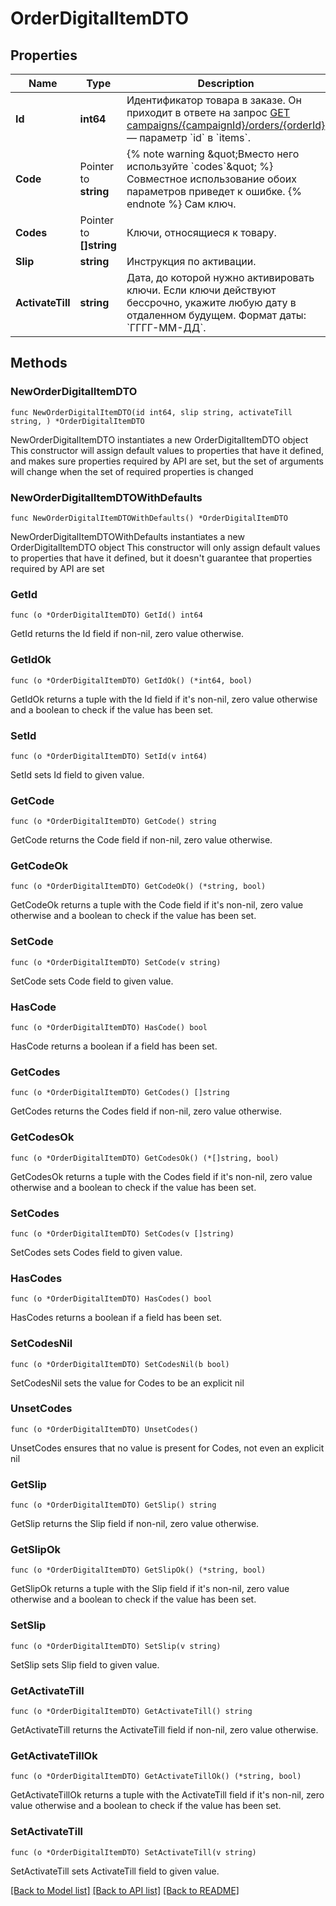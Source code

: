 # OrderDigitalItemDTO

## Properties

Name | Type | Description | Notes
------------ | ------------- | ------------- | -------------
**Id** | **int64** | Идентификатор товара в заказе.  Он приходит в ответе на запрос [GET campaigns/{campaignId}/orders/{orderId}](../../reference/orders/getOrder.md) — параметр &#x60;id&#x60; в &#x60;items&#x60;.  | 
**Code** | Pointer to **string** | {% note warning \&quot;Вместо него используйте &#x60;codes&#x60;\&quot; %}  Совместное использование обоих параметров приведет к ошибке.  {% endnote %}  Сам ключ.  | [optional] 
**Codes** | Pointer to **[]string** | Ключи, относящиеся к товару. | [optional] 
**Slip** | **string** | Инструкция по активации. | 
**ActivateTill** | **string** | Дата, до которой нужно активировать ключи. Если ключи действуют бессрочно, укажите любую дату в отдаленном будущем.  Формат даты: &#x60;ГГГГ-ММ-ДД&#x60;.  | 

## Methods

### NewOrderDigitalItemDTO

`func NewOrderDigitalItemDTO(id int64, slip string, activateTill string, ) *OrderDigitalItemDTO`

NewOrderDigitalItemDTO instantiates a new OrderDigitalItemDTO object
This constructor will assign default values to properties that have it defined,
and makes sure properties required by API are set, but the set of arguments
will change when the set of required properties is changed

### NewOrderDigitalItemDTOWithDefaults

`func NewOrderDigitalItemDTOWithDefaults() *OrderDigitalItemDTO`

NewOrderDigitalItemDTOWithDefaults instantiates a new OrderDigitalItemDTO object
This constructor will only assign default values to properties that have it defined,
but it doesn't guarantee that properties required by API are set

### GetId

`func (o *OrderDigitalItemDTO) GetId() int64`

GetId returns the Id field if non-nil, zero value otherwise.

### GetIdOk

`func (o *OrderDigitalItemDTO) GetIdOk() (*int64, bool)`

GetIdOk returns a tuple with the Id field if it's non-nil, zero value otherwise
and a boolean to check if the value has been set.

### SetId

`func (o *OrderDigitalItemDTO) SetId(v int64)`

SetId sets Id field to given value.


### GetCode

`func (o *OrderDigitalItemDTO) GetCode() string`

GetCode returns the Code field if non-nil, zero value otherwise.

### GetCodeOk

`func (o *OrderDigitalItemDTO) GetCodeOk() (*string, bool)`

GetCodeOk returns a tuple with the Code field if it's non-nil, zero value otherwise
and a boolean to check if the value has been set.

### SetCode

`func (o *OrderDigitalItemDTO) SetCode(v string)`

SetCode sets Code field to given value.

### HasCode

`func (o *OrderDigitalItemDTO) HasCode() bool`

HasCode returns a boolean if a field has been set.

### GetCodes

`func (o *OrderDigitalItemDTO) GetCodes() []string`

GetCodes returns the Codes field if non-nil, zero value otherwise.

### GetCodesOk

`func (o *OrderDigitalItemDTO) GetCodesOk() (*[]string, bool)`

GetCodesOk returns a tuple with the Codes field if it's non-nil, zero value otherwise
and a boolean to check if the value has been set.

### SetCodes

`func (o *OrderDigitalItemDTO) SetCodes(v []string)`

SetCodes sets Codes field to given value.

### HasCodes

`func (o *OrderDigitalItemDTO) HasCodes() bool`

HasCodes returns a boolean if a field has been set.

### SetCodesNil

`func (o *OrderDigitalItemDTO) SetCodesNil(b bool)`

 SetCodesNil sets the value for Codes to be an explicit nil

### UnsetCodes
`func (o *OrderDigitalItemDTO) UnsetCodes()`

UnsetCodes ensures that no value is present for Codes, not even an explicit nil
### GetSlip

`func (o *OrderDigitalItemDTO) GetSlip() string`

GetSlip returns the Slip field if non-nil, zero value otherwise.

### GetSlipOk

`func (o *OrderDigitalItemDTO) GetSlipOk() (*string, bool)`

GetSlipOk returns a tuple with the Slip field if it's non-nil, zero value otherwise
and a boolean to check if the value has been set.

### SetSlip

`func (o *OrderDigitalItemDTO) SetSlip(v string)`

SetSlip sets Slip field to given value.


### GetActivateTill

`func (o *OrderDigitalItemDTO) GetActivateTill() string`

GetActivateTill returns the ActivateTill field if non-nil, zero value otherwise.

### GetActivateTillOk

`func (o *OrderDigitalItemDTO) GetActivateTillOk() (*string, bool)`

GetActivateTillOk returns a tuple with the ActivateTill field if it's non-nil, zero value otherwise
and a boolean to check if the value has been set.

### SetActivateTill

`func (o *OrderDigitalItemDTO) SetActivateTill(v string)`

SetActivateTill sets ActivateTill field to given value.



[[Back to Model list]](../README.md#documentation-for-models) [[Back to API list]](../README.md#documentation-for-api-endpoints) [[Back to README]](../README.md)


